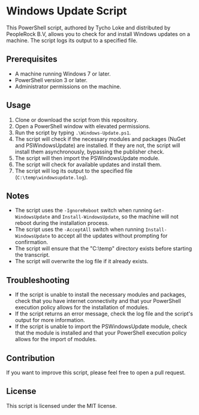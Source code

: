 # Windows Update Script

This PowerShell script, authored by Tycho Loke and distributed by PeopleRock B.V, allows you to check for and install Windows updates on a machine. The script logs its output to a specified file.

## Prerequisites
- A machine running Windows 7 or later.
- PowerShell version 3 or later.
- Administrator permissions on the machine.

## Usage
1. Clone or download the script from this repository.
2. Open a PowerShell window with elevated permissions.
3. Run the script by typing `.\Windows-Update.ps1`.
4. The script will check if the necessary modules and packages (NuGet and PSWindowsUpdate) are installed. If they are not, the script will install them asynchronously, bypassing the publisher check.
5. The script will then import the PSWindowsUpdate module.
6. The script will check for available updates and install them.
7. The script will log its output to the specified file (`C:\temp\windowsupdate.log`).

## Notes
- The script uses the `-IgnoreReboot` switch when running `Get-WindowsUpdate` and `Install-WindowsUpdate`, so the machine will not reboot during the installation process.
- The script uses the `-AcceptAll` switch when running `Install-WindowsUpdate` to accept all the updates without prompting for confirmation.
- The script will ensure that the "C:\temp" directory exists before starting the transcript.
- The script will overwrite the log file if it already exists.

## Troubleshooting
- If the script is unable to install the necessary modules and packages, check that you have internet connectivity and that your PowerShell execution policy allows for the installation of modules.
- If the script returns an error message, check the log file and the script's output for more information.
- If the script is unable to import the PSWindowsUpdate module, check that the module is installed and that your PowerShell execution policy allows for the import of modules.

## Contribution
If you want to improve this script, please feel free to open a pull request.

## License
This script is licensed under the MIT license.
